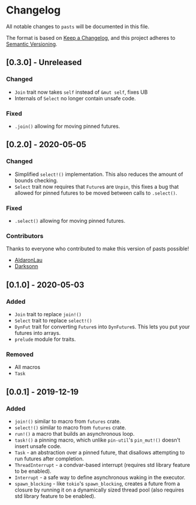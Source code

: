 # Changelog
All notable changes to `pasts` will be documented in this file.

The format is based on [Keep a Changelog](https://keepachangelog.com/en/1.0.0/),
and this project adheres to [Semantic Versioning](https://jeronlau.tk/semver/).

## [0.3.0] - Unreleased
### Changed
- `Join` trait now takes `self` instead of `&mut self`, fixes UB
- Internals of `Select` no longer contain unsafe code.

### Fixed
- `.join()` allowing for moving pinned futures.

## [0.2.0] - 2020-05-05
### Changed
- Simplified `select!()` implementation.  This also reduces the amount of bounds
  checking.
- `Select` trait now requires that `Future`s are `Unpin`, this fixes a bug that
  allowed for pinned futures to be moved between calls to `.select()`.

### Fixed
- `.select()` allowing for moving pinned futures.

### Contributors
Thanks to everyone who contributed to make this version of pasts possible!

- [AldaronLau](https://github.com/AldaronLau)
- [Darksonn](https://github.com/Darksonn)

## [0.1.0] - 2020-05-03
### Added
- `Join` trait to replace `join!()`
- `Select` trait to replace `select!()`
- `DynFut` trait for converting `Future`s into `DynFuture`s.  This lets you put
  your futures into arrays.
- `prelude` module for traits.

### Removed
- All macros
- `Task`

## [0.0.1] - 2019-12-19
### Added
- `join!()` similar to macro from `futures` crate.
- `select!()` similar to macro from `futures` crate.
- `run!()` a macro that builds an asynchronous loop.
- `task!()` a pinning macro, which unlike `pin-util`'s `pin_mut!()` doesn't
  insert unsafe code.
- `Task` - an abstraction over a pinned future, that disallows attempting to run
  futures after completion.
- `ThreadInterrupt` - a condvar-based interrupt (requires std library feature to
  be enabled).
- `Interrupt` - a safe way to define asynchronous waking in the executor.
- `spawn_blocking` - like `tokio`'s `spawn_blocking`, creates a future from a
  closure by running it on a dynamically sized thread pool (also requires std
  library feature to be enabled).
